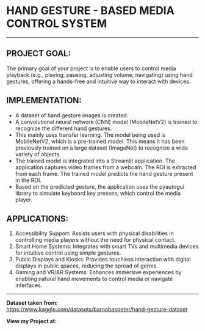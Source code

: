# **HAND GESTURE - BASED MEDIA CONTROL SYSTEM**
---
## **PROJECT GOAL:**
The primary goal of your project is to enable users to control media playback (e.g., playing, pausing, adjusting volume, navigating) using hand gestures, offering a hands-free and intuitive way to interact with devices.
## **IMPLEMENTATION:**
* A dataset of hand gesture images is created.
* A convolutional neural network (CNN) model (MobileNetV2) is trained to recognize the different hand gestures.
* This mainly uses transfer learning. The model being used is MobileNetV2, which is a pre-trained model. This means it has been previously trained on a large dataset (ImageNet) to recognize a wide variety of objects.
* The trained model is integrated into a Streamlit application. The application captures video frames from a webcam. The ROI is extracted from each frame. The trained model predicts the hand gesture present in the ROI.
* Based on the predicted gesture, the application uses the pyautogui library to simulate keyboard key presses, which control the media player.
## **APPLICATIONS:**
1. Accessibility Support: Assists users with physical disabilities in controlling media players without the need for physical contact.
2. Smart Home Systems: Integrates with smart TVs and multimedia devices for intuitive control using simple gestures.
3. Public Displays and Kiosks: Provides touchless interaction with digital displays in public spaces, reducing the spread of germs.
4. Gaming and VR/AR Systems: Enhances immersive experiences by enabling natural hand movements to control media or navigate interfaces.
---

**Dataset taken from:** https://www.kaggle.com/datasets/barnabaspeter/hand-gesture-dataset

**View my Project at:**  
